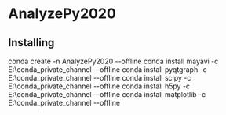 # AnalyzePy2020
## Installing
conda create -n AnalyzePy2020 --offline
conda install mayavi -c E:\conda_private_channel --offline
conda install pyqtgraph -c E:\conda_private_channel --offline
conda install scipy -c E:\conda_private_channel --offline
conda install h5py -c E:\conda_private_channel --offline
conda install matplotlib -c E:\conda_private_channel --offline